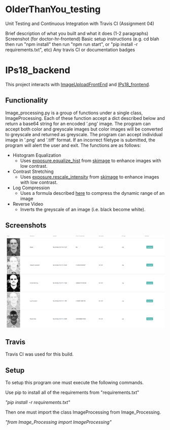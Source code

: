 # OlderThanYou_testing
Unit Testing and Continuous Integration with Travis CI (Assignment 04)

Brief description of what you built and what it does (1-2 paragraphs)
Screenshot (for doctor-hr-frontend)
Basic setup instructions (e.g. cd blah then run "npm install" then run "npm run start", or "pip install -r requirements.txt", etc)
Any travis CI or documentation badges 


# IPs18_backend

This project interacts with [ImageUploadFrontEnd](https://github.com/vertikoff/ImageUploadFrontEnd) and
[IPs18_frontend](https://github.com/jlongc12/IPs18_frontend).

## Functionality

Image_processing.py is a group of functions under a single class, ImageProcessing. Each of these function accept a dict
described below and return a base64 string for an encoded '.png' image. The program can accept both color and greyscale
images but color images will be converted to greyscale and returned as greyscale. The program can accept individual
image in '.png' and '.tiff' format. If an incorrect filetype is submitted, the program will alert the user and exit.
The functions are as follows:

- Histogram Equalization
    - Uses [exposure.equalize_hist](http://scikit-image.org/docs/dev/auto_examples/color_exposure/plot_equalize.html?highlight=histogram%20equalization)
    from [skimage](http://scikit-image.org/) to enhance images with low contrast.
- Contrast Stretching
    - Uses [exposure.rescale_intensity](http://scikit-image.org/docs/dev/auto_examples/color_exposure/plot_equalize.html?highlight=histogram%20equalization)
    from [skimage](http://scikit-image.org/) to enhance images with low contrast.
- Log Compression
    - Uses a formula described [here](https://homepages.inf.ed.ac.uk/rbf/HIPR2/pixlog.htm) to compress the dynamic
    range of an image
- Reverse Video
    - Inverts the greyscale of an image (i.e. black become white).

## Screenshots
![](Capture.png)
 
## Travis
Travis CI was used for this build.

## Setup
To setup this program one must execute the following commands.

Use pip to install all of the requirements from "requirements.txt"

*"pip install -r requirements.txt"*

Then one must import the class ImageProcessing from Image_Processing.

*"from Image_Processing import ImageProcessing"*
